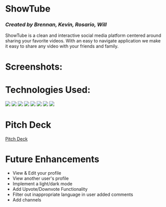 

# ShowTube
### *Created by Brennan, Kevin, Rosario, Will* 

ShowTube is a clean and interactive social media platform centered around sharing your favorite videos. With an easy to navigate application we make it easy to share any video with your friends and family. 

# Screenshots:

# Technologies Used: 
<img src="https://img.shields.io/badge/Python-3776AB?style=for-the-badge&logo=python&logoColor=white">
<img src="https://img.shields.io/badge/Django-092E20?style=for-the-badge&logo=django&logoColor=white">
<img src="https://img.shields.io/badge/HTML-239120?style=for-the-badge&logo=html5&logoColor=white">
<img src="https://img.shields.io/badge/CSS-239120?&style=for-the-badge&logo=css3&logoColor=white">
<img src="https://img.shields.io/badge/Trello-0052CC?style=for-the-badge&logo=trello&logoColor=white">
<img src="https://img.shields.io/badge/Heroku-430098?style=for-the-badge&logo=heroku&logoColor=white">
<img src="https://img.shields.io/badge/GitHub-100000?style=for-the-badge&logo=github&logoColor=white">
<img src="https://img.shields.io/badge/-VS_Code-05122A?style=flat&logo=visualstudio">

# Pitch Deck
[Pitch Deck](https://docs.google.com/presentation/d/19yr9EGcSU2UtOVKITeubRAUCP_0wvbSCQJDbDwj3-ho/edit?usp=sharing)



# Future Enhancements 
- View & Edit your profile
- View another user's profile
- Implement a light/dark mode
- Add Upvote/Downvote Functionality
- Filter out inappropriate language in user added comments
- Add channels

